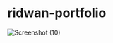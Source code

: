 # ridwan-portfolio
![Screenshot (10)](https://user-images.githubusercontent.com/101820755/183126262-f574dfe2-2d4c-48e8-bc68-37957e497dc8.png)
